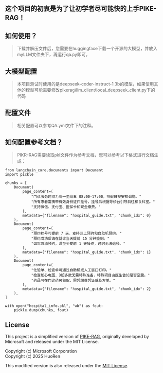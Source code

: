 ## 这个项目的初衷是为了让初学者尽可能快的上手PIKE-RAG！

## 如何使用？
> 下载并解压文件后，您需要在huggingface下载一个开源的大模型，并放入myLLM文件夹下，再运行qa.py即可。


## 大模型配置
> 本项目测试时使用的是deepseek-coder-instruct-1.3b的模型，如果使用其他的模型可能需要修改pikerag\llm_client\local_deepseek_client.py下的代码

## 配置文件 
> 相关配置可以参考QA.yml文件下的注释。

## 如何配置参考文档？
> PIKR-RAG需要读取pkl文件作为参考文档，您可以参考以下格式进行文档生成：
```
from langchain_core.documents import Document
import pickle

chunks = [
    Document(
        page_content=(
            "门诊服务时间为周一至周五 08:00–17:00，节假日视安排调整。"
            "所有患者需携带有效身份证件挂号，挂号后根据导诊台引导前往相关科室。"
            "支持微信、支付宝、医保卡和现金缴费。"
        ),
        metadata={"filename": "hospital_guide.txt", "chunk_idx": 0}
    ),
    Document(
        page_content=(
            "预约挂号可提前 7 天，支持网上预约和自助机预约。"
            "预约成功后请在就诊当天提前 15 分钟签到。"
            "如需取消预约，须至少提前 1 天操作，过时无法退号。"
        ),
        metadata={"filename": "hospital_guide.txt", "chunk_idx": 1}
    ),
    Document(
        page_content=(
            "化验单、检查单可通过自助机或人工窗口打印。"
            "检查如心电图、B超多数无需特殊准备，特殊项目由医生告知是否空腹。"
            "药品可在门诊药房领取，需凭缴费凭证或处方单。"
        ),
        metadata={"filename": "hospital_guide.txt", "chunk_idx": 2}
    ),
]

with open("hospital_info.pkl", "wb") as fout:
    pickle.dump(chunks, fout)

```

## License

This project is a simplified version of [PIKE-RAG](https://github.com/microsoft/PIKE-RAG), originally developed by Microsoft and released under the MIT License.

Copyright (c) Microsoft Corporation  
Copyright (c) 2025 HuoRen

This modified version is also released under the [MIT License](./LICENSE).
